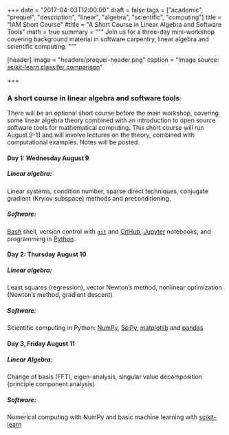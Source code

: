 +++
date = "2017-04-03T12:00:00"
draft = false
tags = ["academic", "prequel", "description", "linear", "algebra", "scientific", "computing"]
title = "IAM Short Course"
#title = "A Short Course in Linear Algebra and Software Tools"
math = true
summary = """
Join us for a three-day mini-workshop covering background material in software carpentry, linear algebra and scientific computing.
"""

[header]
image = "headers/prequel-header.png"
caption = "Image source: [scikit-learn classifer comparison](http://scikit-learn.org/stable/auto_examples/classification/plot_classifier_comparison.html)"

+++


### A short course in linear algebra and software tools

There will be an optional short course before the main workshop, covering some
linear algebra theory combined with an introduction to open source software
tools for mathematical computing. This short course will run August 9-11 and
will involve lectures on the theory, combined with computational
examples. Notes will be posted.

#### Day 1: Wednesday August 9

##### Linear algebra:

Linear systems, condition number, sparse direct techniques,
conjugate gradient (Krylov subspace) methods and preconditioning.

##### Software:

[Bash](https://www.gnu.org/software/bash/) shell, version control with
[`git`](https://git-scm.com/) and [GitHub](https://github.com),
[Jupyter](http://jupyter.org/) notebooks, and programming in [Python](https://www.python.org/).

#### Day 2: Thursday August 10

##### Linear algebra:

Least squares (regression), vector Newton’s method, nonlinear optimization
(Newton’s method, gradient descent) 

##### Software:

Scientific computing in Python: [NumPy](http://www.numpy.org/), [SciPy](https://www.scipy.org/), [matplotlib](http://matplotlib.org/) and [pandas](http://pandas.pydata.org/)


#### Day 3, Friday August 11

##### Linear Algebra:

Change of basis (FFT), eigen-analysis, singular value decomposition (principle
component analysis)

##### Software:

Numerical computing with NumPy and basic machine learning with [scikit-learn](http://scikit-learn.org/stable/)



